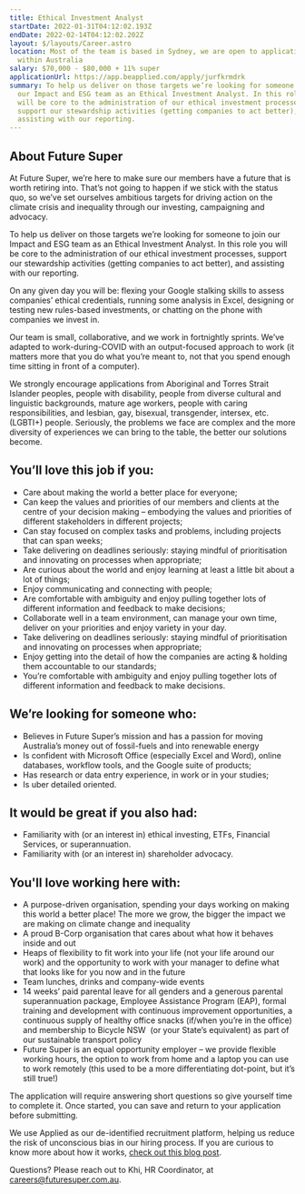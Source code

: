 ```yaml
---
title: Ethical Investment Analyst
startDate: 2022-01-31T04:12:02.193Z
endDate: 2022-02-14T04:12:02.202Z
layout: $/layouts/Career.astro
location: Most of the team is based in Sydney, we are open to applications from
  within Australia
salary: $70,000 - $80,000 + 11% super
applicationUrl: https://app.beapplied.com/apply/jurfkrmdrk
summary: To help us deliver on those targets we’re looking for someone to join
  our Impact and ESG team as an Ethical Investment Analyst. In this role you
  will be core to the administration of our ethical investment processes,
  support our stewardship activities (getting companies to act better), and
  assisting with our reporting.
---
```

## About Future Super

At Future Super, we’re here to make sure our members have a future that is worth retiring into. That’s not going to happen if we stick with the status quo, so we’ve set ourselves ambitious targets for driving action on the climate crisis and inequality through our investing, campaigning and advocacy.

To help us deliver on those targets we’re looking for someone to join our Impact and ESG team as an Ethical Investment Analyst. In this role you will be core to the administration of our ethical investment processes, support our stewardship activities (getting companies to act better), and assisting with our reporting.

On any given day you will be: flexing your Google stalking skills to assess companies’ ethical credentials, running some analysis in Excel, designing or testing new rules-based investments, or chatting on the phone with companies we invest in.

Our team is small, collaborative, and we work in fortnightly sprints. We’ve adapted to work-during-COVID with an output-focused approach to work (it matters more that you do what you’re meant to, not that you spend enough time sitting in front of a computer). 

We strongly encourage applications from Aboriginal and Torres Strait Islander peoples, people with disability, people from diverse cultural and linguistic backgrounds, mature age workers, people with caring responsibilities, and lesbian, gay, bisexual, transgender, intersex, etc. (LGBTI+) people. Seriously, the problems we face are complex and the more diversity of experiences we can bring to the table, the better our solutions become.

## You’ll love this job if you:

* Care about making the world a better place for everyone;
* Can keep the values and priorities of our members and clients at the centre of your decision making – embodying the values and priorities of different stakeholders in different projects;
* Can stay focused on complex tasks and problems, including projects that can span weeks;
* Take delivering on deadlines seriously: staying mindful of prioritisation and innovating on processes when appropriate;
* Are curious about the world and enjoy learning at least a little bit about a lot of things;
* Enjoy communicating and connecting with people;
* Are comfortable with ambiguity and enjoy pulling together lots of different information and feedback to make decisions;
* Collaborate well in a team environment, can manage your own time, deliver on your priorities and enjoy variety in your day.
* Take delivering on deadlines seriously: staying mindful of prioritisation and innovating on processes when appropriate;
* Enjoy getting into the detail of how the companies are acting & holding them accountable to our standards;
* You’re comfortable with ambiguity and enjoy pulling together lots of different information and feedback to make decisions.

## We’re looking for someone who:

* Believes in Future Super’s mission and has a passion for moving Australia’s money out of fossil-fuels and into renewable energy 
* Is confident with Microsoft Office (especially Excel and Word), online databases, workflow tools, and the Google suite of products;
* Has research or data entry experience, in work or in your studies;
* Is uber detailed oriented.

## It would be great if you also had:

* Familiarity with (or an interest in) ethical investing, ETFs, Financial Services, or superannuation.
* Familiarity with (or an interest in) shareholder advocacy.

## You'll love working here with:

* A purpose-driven organisation, spending your days working on making this world a better place! The more we grow, the bigger the impact we are making on climate change and inequality
* A proud B-Corp organisation that cares about what how it behaves inside and out
* Heaps of flexibility to fit work into your life (not your life around our work) and the opportunity to work with your manager to define what that looks like for you now and in the future
* Team lunches, drinks and company-wide events
* 14 weeks’ paid parental leave for all genders and a generous parental superannuation package, Employee Assistance Program (EAP), formal training and development with continuous improvement opportunities, a continuous supply of healthy office snacks (if/when you’re in the office) and membership to Bicycle NSW  (or your State’s equivalent) as part of our sustainable transport policy
* Future Super is an equal opportunity employer – we provide flexible working hours, the option to work from home and a laptop you can use to work remotely (this used to be a more differentiating dot-point, but it’s still true!)

The application will require answering short questions so give yourself time to complete it. Once started, you can save and return to your application before submitting.

We use Applied as our de-identified recruitment platform, helping us reduce the risk of unconscious bias in our hiring process. If you are curious to know more about how it works, [check out this blog post](https://www.linkedin.com/pulse/how-de-identified-recruitment-improving-diversity-our-veronica/?trackingId=0MnwcX%2BBRQSOTl0oogaIbA%3D%3D).

Questions? Please reach out to Khi, HR Coordinator, at careers@futuresuper.com.au.